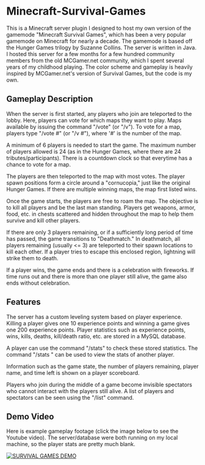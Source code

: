 # Minecraft-Survival-Games

This is a Minecraft server plugin I designed to host my own version of the gamemode "Minecraft Survival Games", which has been a very popular gamemode on Minecraft for nearly a decade. The gamemode is based off the Hunger Games trilogy by Suzanne Collins. The server is written in Java.
I hosted this server for a few months for a few hundred community members from the old MCGamer.net community, which I spent several years of my childhood playing. The color scheme and gameplay is heavily inspired
by MCGamer.net's version of Survival Games, but the code is my own.

## Gameplay Description

When the server is first started, any players who join are teleported to the lobby. Here, players can vote for which maps they want to play. 
Maps available by issuing the command "/vote" (or "/v"). To vote for a map, players type "/vote #" (or "/v #"), where '#' is the number of the map.

A minimum of 6 players is needed to start the game. The maximum number of players allowed is 24 (as in the Hunger Games, where there are 24 tributes/participants). There is a countdown clock so that everytime has a chance to vote for a map.

The players are then teleported to the map with most votes. The player spawn positions form a circle around a "cornucopia," just like the original Hunger Games. If there are multiple winning maps, the map first listed wins.

Once the game starts, the players are free to roam the map. The objective is to kill all players and be the last man standing. Players get weapons, armor, food, etc.
in chests scattered and hidden throughout the map to help them survive and kill other players.

If there are only 3 players remaining, or if a sufficiently long period of time has passed, the game transitions to "Deathmatch." In deathmatch, all players remaining (usually <= 3) are teleported to their spawn locations to kill each other. If a player tries to escape this enclosed region, lightning will strike them to death.

If a player wins, the game ends and there is a celebration with fireworks. If time runs out and there is more than one player still alive, the game also ends without celebration.

## Features

The server has a custom leveling system based on player experience. Killing a player gives one 10 experience points and winning a game gives one 200 experience points. Player statistics such as experience points, wins, kills, deaths, kill/death ratio, etc. are stored in a MySQL database.

A player can use the command "/stats" to check these stored statistics. The command "/stats <playername>" can be used to view the stats of another player.
  
Information such as the game state, the number of players remaining, player name, and time left is shown on a player scoreboard.
  
Players who join during the middle of a game become invisible spectators who cannot interact with the players still alive. 
A list of players and spectators can be seen using the "/list" command.

## Demo Video
  
Here is example gameplay footage (click the image below to see the Youtube video). The server/database were both running on my local machine, so the player stats are pretty much blank.

[![SURVIVAL GAMES DEMO](http://img.youtube.com/vi/XVueaDvkujM/0.jpg)](http://www.youtube.com/watch?v=XVueaDvkujM "Survival Games DEMO")
